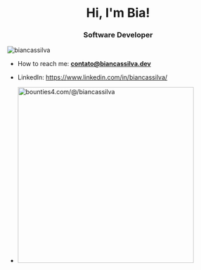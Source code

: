 <h1 align="center">Hi, I'm Bia!</h1>
<h3 align="center">Software Developer</h3>
<p align="left"> 
  <img src="https://komarev.com/ghpvc/?username=biancassilva" alt="biancassilva" /> 
</p>

- How to reach me: **contato@biancassilva.dev**

- LinkedIn: https://www.linkedin.com/in/biancassilva/

- <a href="https://app.bounties4.com/@/biancassilva" target="_blank"><img title="bounties4.com/@/biancassilva" alt="bounties4.com/@/biancassilva" src="https://storage.googleapis.com/profile_avatar/production/102107019905666727191/1698344126800_badge.png" width="400" height="400" /></a>
